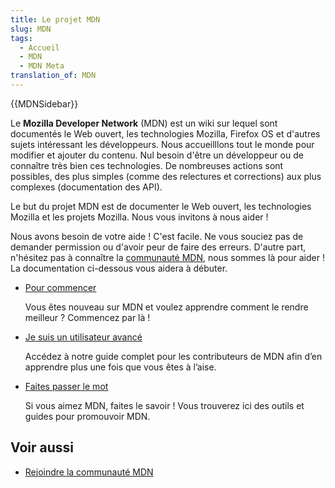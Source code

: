 ```yaml
---
title: Le projet MDN
slug: MDN
tags:
  - Accueil
  - MDN
  - MDN Meta
translation_of: MDN
---
```

{{MDNSidebar}}

Le **Mozilla Developer Network** (MDN) est un wiki sur lequel sont documentés le Web ouvert, les technologies Mozilla, Firefox OS et d'autres sujets intéressant les développeurs. Nous accueilllons tout le monde pour modifier et ajouter du contenu. Nul besoin d'être un développeur ou de connaître très bien ces technologies. De nombreuses actions sont possibles, des plus simples (comme des relectures et corrections) aux plus complexes (documentation des API).

Le but du projet MDN est de documenter le Web ouvert, les technologies Mozilla et les projets Mozilla. Nous vous invitons à nous aider !

Nous avons besoin de votre aide ! C'est facile. Ne vous souciez pas de demander permission ou d'avoir peur de faire des erreurs. D'autre part, n'hésitez pas à connaître la [communauté MDN](/fr/docs/MDN/Rejoindre_la_communauté "/fr/docs/Project:MDN/contribuer/Rejoindre_la_communaute"), nous sommes là pour aider ! La documentation ci-dessous vous aidera à débuter.

- [Pour commencer](/fr/docs/MDN/Débuter_sur_MDN)

  Vous êtes nouveau sur MDN et voulez apprendre comment le rendre meilleur ? Commencez par là !

- [Je suis un utilisateur avancé](/fr/docs/MDN/Contribute)

  Accédez à notre guide complet pour les contributeurs de MDN afin d’en apprendre plus une fois que vous êtes à l’aise.

- [Faites passer le mot](/fr/docs/MDN/Promotion_de_MDN)

  Si vous aimez MDN, faites le savoir ! Vous trouverez ici des outils et guides pour promouvoir MDN.

## Voir aussi

- [Rejoindre la communauté MDN](/fr/docs/MDN/Rejoindre_la_communauté)
